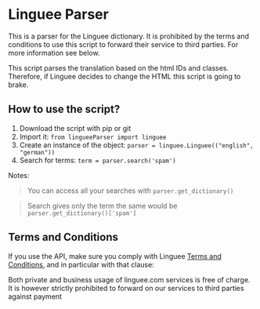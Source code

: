 # Linguee Parser

This is a parser for the Linguee dictionary. It is prohibited by the terms and conditions to use this script to forward their service to third parties. For more information see below.

This script parses the translation based on the html IDs and classes. Therefore, if Linguee decides to change the HTML this script is going to brake.

## How to use the script?
1. Download the script with pip or git
2. Import it: `from lingueeParser import linguee`
3. Create an instance of the object: `parser = linguee.Linguee(("english", "german"))`
4. Search for terms: `term = parser.search('spam')`

Notes:
> You can access all your searches with `parser.get_dictionary()`

> Search gives only the term the same would be `parser.get_dictionary()['spam']`


## Terms and Conditions
If you use the API, make sure you comply with Linguee [Terms and Conditions](https://www.linguee.com/page/termsAndConditions.php), and in particular with that clause:

Both private and business usage of linguee.com services is free of charge. It is however strictly prohibited to forward on our services to third parties against payment